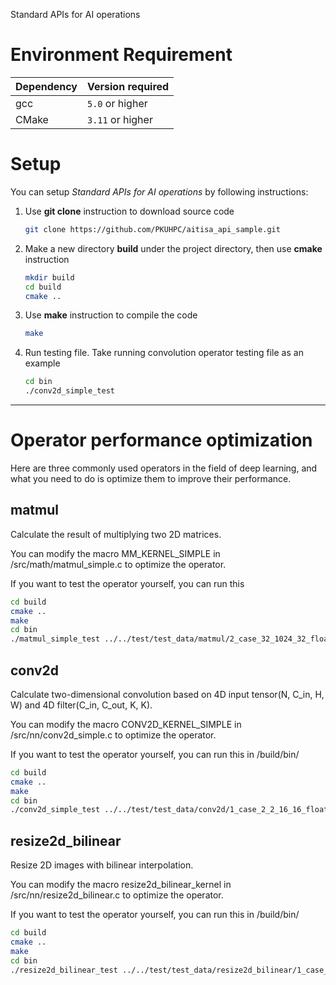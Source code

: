 Standard APIs for AI operations

# Environment Requirement

| Dependency | Version required    |
| ---------- | ------------------- |
| gcc        | `5.0` or higher     |
| CMake      | `3.11` or higher    |

# Setup
You can setup *Standard APIs for AI operations* by following instructions:
1. Use **git clone** instruction to download source code

      ```bash
      git clone https://github.com/PKUHPC/aitisa_api_sample.git
      ```

2. Make a new directory **build** under the project directory, then use **cmake** instruction

      ```bash
      mkdir build  
      cd build  
      cmake ..
      ```

3. Use **make** instruction to compile the code

      ```bash
      make
      ```
      
4. Run testing file. Take running convolution operator testing file as an example

      ```bash
      cd bin
      ./conv2d_simple_test 
      ```

-------

# Operator performance optimization
Here are three commonly used operators in the field of deep learning, and what you need to do is optimize them to improve their performance.

## matmul
Calculate the result of multiplying two 2D matrices. 

You can modify the macro MM_KERNEL_SIMPLE in /src/math/matmul_simple.c to optimize the operator.

If you want to test the operator yourself, you can run this

```bash
cd build
cmake ..
make
cd bin
./matmul_simple_test ../../test/test_data/matmul/2_case_32_1024_32_float/input1.dat ../../test/test_data/matmul/2_case_32_1024_32_float/input2.dat ../../test/test_data/matmul/2_case_32_1024_32_float/output.dat
```


## conv2d
Calculate two-dimensional convolution based on 4D input tensor(N, C_in, H, W) and 4D filter(C_in, C_out, K, K).

You can modify the macro CONV2D_KERNEL_SIMPLE in /src/nn/conv2d_simple.c to optimize the operator.

If you want to test the operator yourself, you can run this in /build/bin/

```bash
cd build
cmake ..
make
cd bin
./conv2d_simple_test ../../test/test_data/conv2d/1_case_2_2_16_16_float/input.dat  ../../test/test_data/conv2d/1_case_2_2_16_16_float/filter.dat ../../test/test_data/conv2d/1_case_2_2_16_16_float/output.dat
```

## resize2d_bilinear
Resize 2D images with bilinear interpolation.

You can modify the macro resize2d_bilinear_kernel in /src/nn/resize2d_bilinear.c to optimize the operator.

If you want to test the operator yourself, you can run this in /build/bin/

```bash
cd build
cmake ..
make
cd bin
./resize2d_bilinear_test ../../test/test_data/resize2d_bilinear/1_case_1024_1024_512_512_float/input.dat ../../test/test_data/resize2d_bilinear/1_case_1024_1024_512_512_float/output.dat  ../../test/test_data/resize2d_bilinear/1_case_1024_1024_512_512_float/shape.dat  
```

